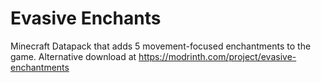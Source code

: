 # Evasive Enchants
Minecraft Datapack that adds 5 movement-focused enchantments to the game.
Alternative download at https://modrinth.com/project/evasive-enchantments
